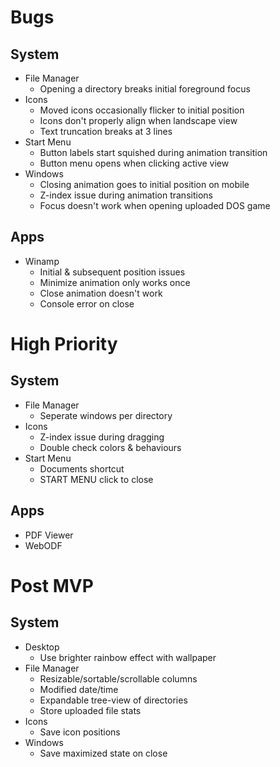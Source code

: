 # Bugs

## System

- File Manager
  - Opening a directory breaks initial foreground focus
- Icons
  - Moved icons occasionally flicker to initial position
  - Icons don't properly align when landscape view
  - Text truncation breaks at 3 lines
- Start Menu
  - Button labels start squished during animation transition
  - Button menu opens when clicking active view
- Windows
  - Closing animation goes to initial position on mobile
  - Z-index issue during animation transitions
  - Focus doesn't work when opening uploaded DOS game

## Apps

- Winamp
  - Initial & subsequent position issues
  - Minimize animation only works once
  - Close animation doesn't work
  - Console error on close

# High Priority

## System

- File Manager
  - Seperate windows per directory
- Icons
  - Z-index issue during dragging
  - Double check colors & behaviours
- Start Menu
  - Documents shortcut
  - START MENU click to close

## Apps

- PDF Viewer
- WebODF

# Post MVP

## System

- Desktop
  - Use brighter rainbow effect with wallpaper
- File Manager
  - Resizable/sortable/scrollable columns
  - Modified date/time
  - Expandable tree-view of directories
  - Store uploaded file stats
- Icons
  - Save icon positions
- Windows
  - Save maximized state on close
